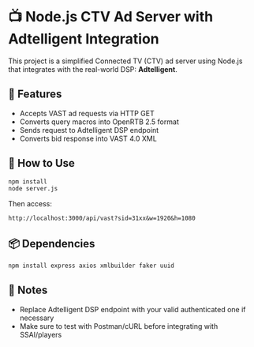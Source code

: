 # 📺 Node.js CTV Ad Server with Adtelligent Integration

This project is a simplified Connected TV (CTV) ad server using Node.js that integrates with the real-world DSP: **Adtelligent**.

## 🔧 Features
- Accepts VAST ad requests via HTTP GET
- Converts query macros into OpenRTB 2.5 format
- Sends request to Adtelligent DSP endpoint
- Converts bid response into VAST 4.0 XML

## 🚀 How to Use

```bash
npm install
node server.js
```

Then access:
```
http://localhost:3000/api/vast?sid=31xx&w=1920&h=1080
```

## 📦 Dependencies

```bash
npm install express axios xmlbuilder faker uuid
```

## 📌 Notes
- Replace Adtelligent DSP endpoint with your valid authenticated one if necessary
- Make sure to test with Postman/cURL before integrating with SSAI/players
